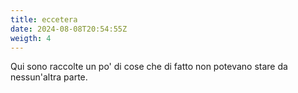 ```yaml
---
title: eccetera
date: 2024-08-08T20:54:55Z
weigth: 4
---
```


Qui sono raccolte un po' di cose che di fatto non potevano stare da nessun'altra parte.
